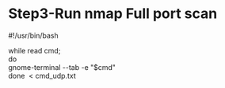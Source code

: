 # **Step3-Run nmap Full port scan**

#!/usr/bin/bash  
  
while read cmd;  
do  
gnome-terminal --tab -e "$cmd"  
done  < cmd_udp.txt